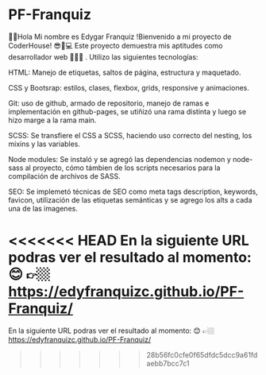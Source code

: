
# PF-Franquiz
🖖🏼Hola Mi nombre es Edygar Franquiz
!Bienvenido a mi proyecto de CoderHouse! 😎🤍💻
Este proyecto demuestra mis aptitudes como desarrollador web 👩‍💻🚀 . 
Utilizo las siguientes tecnologías:

HTML: Manejo de etiquetas, saltos de página, estructura y maquetado.

CSS y Bootsrap: estilos, clases, flexbox, grids, responsive y animaciones.

Git: uso de github, armado de repositorio, manejo de ramas e implementación en github-pages, se utiñizó una rama distinta y luego se hizo marge a la rama main.

SCSS: Se transfiere el CSS a SCSS, haciendo uso correcto del nesting, los mixins y las variables.

Node modules: Se instaló y se agregó las dependencias nodemon y node-sass al proyecto, cómo támbien de los scripts necesarios para la compilación de archivos de SASS.

SEO: Se implemetó técnicas de SEO como meta tags description, keywords, favicon, utilización de las etiquetas semánticas y se agrego los alts a cada una de las imagenes. 


<<<<<<< HEAD
En la siguiente URL podras ver el resultado al momento: 😊 👉🏼  https://edyfranquizc.github.io/PF-Franquiz/
=======
En la siguiente URL podras ver el resultado al momento: 😊 👉🏼 https://edyfranquizc.github.io/PF-Franquiz/
>>>>>>> 28b56fc0cfe0f65dfdc5dcc9a61fdaebb7bcc7c1
